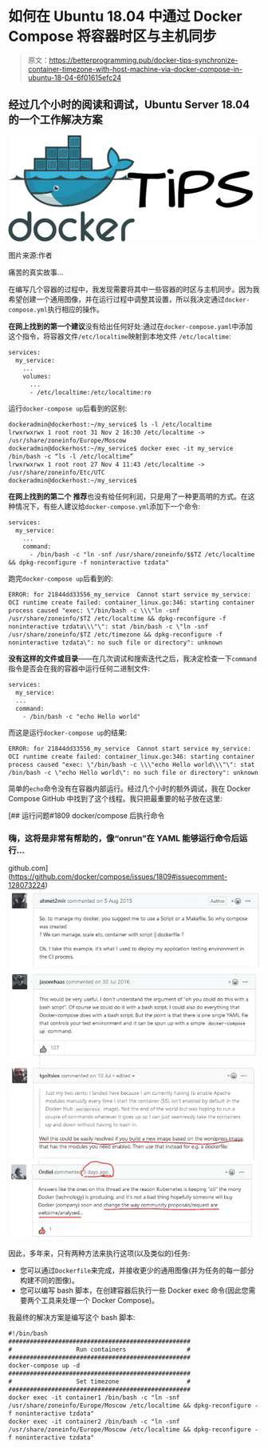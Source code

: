 # 如何在 Ubuntu 18.04 中通过 Docker Compose 将容器时区与主机同步

> 原文：<https://betterprogramming.pub/docker-tips-synchronize-container-timezone-with-host-machine-via-docker-compose-in-ubuntu-18-04-6f01615efc24>

## 经过几个小时的阅读和调试，Ubuntu Server 18.04 的一个工作解决方案

![](img/dab3e6f815d0bdb9704d38854648a443.png)

图片来源:作者

痛苦的真实故事…

在编写几个容器的过程中，我发现需要将其中一些容器的时区与主机同步。因为我希望创建一个通用图像，并在运行过程中调整其设置，所以我决定通过`docker-compose.yml`执行相应的操作。

**在网上找到的第一个建议**没有给出任何好处:通过在`docker-compose.yaml`中添加这个指令，将容器文件`/etc/localtime`映射到本地文件 `/etc/localtime`:

```
services:
  my_service:
    ...
    volumes:
      ...
      - /etc/localtime:/etc/localtime:ro
```

运行`docker-compose up`后看到的区别:

```
dockeradmin@dockerhost:~/my_service$ ls -l /etc/localtime
lrwxrwxrwx 1 root root 31 Nov 2 16:30 /etc/localtime -> /usr/share/zoneinfo/Europe/Moscow
dockeradmin@dockerhost:~/my_service$ docker exec -it my_service /bin/bash -c “ls -l /etc/localtime”
lrwxrwxrwx 1 root root 27 Nov 4 11:43 /etc/localtime -> /usr/share/zoneinfo/Etc/UTC
dockeradmin@dockerhost:~/my_service$
```

**在网上找到的第二个** **推荐**也没有给任何利润，只是用了一种更高明的方式。在这种情况下，有些人建议给`docker-compose.yml`添加下一个命令:

```
services:
  my_service:
    ...
    command:
      - /bin/bash -c "ln -snf /usr/share/zoneinfo/$$TZ /etc/localtime && dpkg-reconfigure -f noninteractive tzdata"
```

跑完`docker-compose up`后看到的:

```
ERROR: for 21844dd33556_my_service  Cannot start service my_service: OCI runtime create failed: container_linux.go:346: starting container process caused "exec: \"/bin/bash -c \\\"ln -snf /usr/share/zoneinfo/$TZ /etc/localtime && dpkg-reconfigure -f noninteractive tzdata\\\"\": stat /bin/bash -c \"ln -snf /usr/share/zoneinfo/$TZ /etc/timezone && dpkg-reconfigure -f noninteractive tzdata\": no such file or directory": unknown
```

**没有这样的文件或目录**——在几次调试和搜索迭代之后，我决定检查一下`command`指令是否会在我的容器中运行任何二进制文件:

```
services:
  my_service:
  ...
  command:
    - /bin/bash -c "echo Hello world"
```

而这是运行`docker-compose up`的结果:

```
ERROR: for 21844dd33556_my_service  Cannot start service my_service: OCI runtime create failed: container_linux.go:346: starting container process caused "exec: \"/bin/bash -c \\\"echo Hello world\\\"\": stat /bin/bash -c \"echo Hello world\": no such file or directory": unknown
```

简单的`echo`命令没有在容器内部运行。经过几个小时的额外调试，我在 Docker Compose GitHub 中找到了这个线程。我只把最重要的帖子放在这里:

[](https://github.com/docker/compose/issues/1809#issuecomment-128073224) [## 运行问题#1809 docker/compose 后执行命令

### 嗨，这将是非常有帮助的，像“onrun”在 YAML 能够运行命令后运行…

github.com](https://github.com/docker/compose/issues/1809#issuecomment-128073224) ![](img/f8c1dcd7220c3832146fd402dd7ef374.png)![](img/9b67dc1a33796f8096f021b6d9483af7.png)![](img/b753f43bc95e152164622adb79db0022.png)![](img/85cdf1afc0aba1c9c0f479dbf49df5de.png)

因此，多年来，只有两种方法来执行这项(以及类似的)任务:

*   您可以通过`Dockerfile`来完成，并接收更少的通用图像(并为任务的每一部分构建不同的图像)。
*   您可以编写 bash 脚本，在创建容器后执行一些 Docker exec 命令(因此您需要两个工具来处理一个 Docker Compose)。

我最终的解决方案是编写这个 bash 脚本:

```
#!/bin/bash
###################################################
#                  Run containers                 #
###################################################
docker-compose up -d
###################################################
#                  Set timezone                   #
###################################################
docker exec -it container1 /bin/bash -c "ln -snf /usr/share/zoneinfo/Europe/Moscow /etc/localtime && dpkg-reconfigure -f noninteractive tzdata"
docker exec -it container2 /bin/bash -c "ln -snf /usr/share/zoneinfo/Europe/Moscow /etc/localtime && dpkg-reconfigure -f noninteractive tzdata"
```
